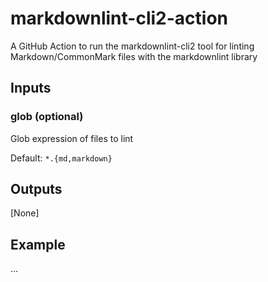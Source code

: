 # markdownlint-cli2-action

A GitHub Action to run the markdownlint-cli2 tool for linting
Markdown/CommonMark files with the markdownlint library

## Inputs

### glob (optional)

Glob expression of files to lint

Default: `*.{md,markdown}`

## Outputs

[None]

## Example

...
